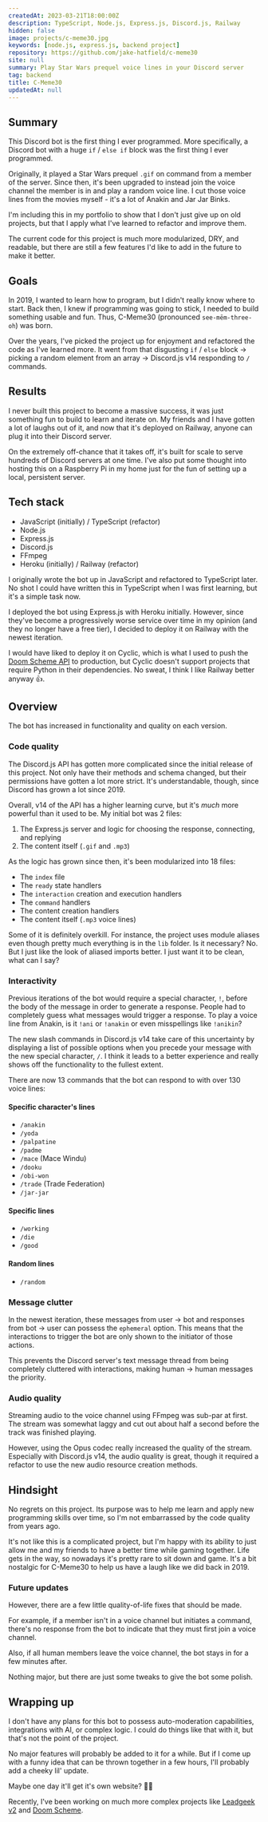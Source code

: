 ```yaml
---
createdAt: 2023-03-21T18:00:00Z
description: TypeScript, Node.js, Express.js, Discord.js, Railway
hidden: false
image: projects/c-meme30.jpg
keywords: [node.js, express.js, backend project]
repository: https://github.com/jake-hatfield/c-meme30
site: null
summary: Play Star Wars prequel voice lines in your Discord server
tag: backend
title: C-Meme30
updatedAt: null
---
```


## Summary

This Discord bot is the first thing I ever programmed. More specifically, a Discord bot with a huge `if` / `else if` block was the first thing I ever programmed.

Originally, it played a Star Wars prequel `.gif` on command from a member of the server. Since then, it's been upgraded to instead join the voice channel the member is in and play a random voice line. I cut those voice lines from the movies myself - it's a lot of Anakin and Jar Jar Binks.

I'm including this in my portfolio to show that I don't just give up on old projects, but that I apply what I've learned to refactor and improve them.

The current code for this project is much more modularized, DRY, and readable, but there are still a few features I'd like to add in the future to make it better.

## Goals

In 2019, I wanted to learn how to program, but I didn't really know where to start. Back then, I knew if programming was going to stick, I needed to build something usable and fun. Thus, C-Meme30 (pronounced `see-mēm-three-oh`) was born.

Over the years, I've picked the project up for enjoyment and refactored the code as I've learned more. It went from that disgusting `if` / `else` block → picking a random element from an array → Discord.js v14 responding to `/` commands.

## Results

I never built this project to become a massive success, it was just something fun to build to learn and iterate on. My friends and I have gotten a lot of laughs out of it, and now that it's deployed on Railway, anyone can plug it into their Discord server.

On the extremely off-chance that it takes off, it's built for scale to serve hundreds of Discord servers at one time. I've also put some thought into hosting this on a Raspberry Pi in my home just for the fun of setting up a local, persistent server.

## Tech stack

- JavaScript (initially) / TypeScript (refactor)
- Node.js
- Express.js
- Discord.js
- FFmpeg
- Heroku (initially) / Railway (refactor)

I originally wrote the bot up in JavaScript and refactored to TypeScript later. No shot I could have written this in TypeScript when I was first learning, but it's a simple task now.

I deployed the bot using Express.js with Heroku initially. However, since they've become a progressively worse service over time in my opinion (and they no longer have a free tier), I decided to deploy it on Railway with the newest iteration.

I would have liked to deploy it on Cyclic, which is what I used to push the [Doom Scheme API](./doom-scheme) to production, but Cyclic doesn't support projects that require Python in their dependencies. No sweat, I think I like Railway better anyway 👍.

## Overview

The bot has increased in functionality and quality on each version.

### Code quality

The Discord.js API has gotten more complicated since the initial release of this project. Not only have their methods and schema changed, but their permissions have gotten a lot more strict. It's understandable, though, since Discord has grown a lot since 2019.

Overall, v14 of the API has a higher learning curve, but it's _much_ more powerful than it used to be. My initial bot was 2 files:

1. The Express.js server and logic for choosing the response, connecting, and replying
2. The content itself (`.gif` and `.mp3`)

As the logic has grown since then, it's been modularized into 18 files:

- The `index` file
- The `ready` state handlers
- The `interaction` creation and execution handlers
- The `command` handlers
- The content creation handlers
- The content itself (`.mp3` voice lines)

Some of it is definitely overkill. For instance, the project uses module aliases even though pretty much everything is in the `lib` folder. Is it necessary? No. But I just like the look of aliased imports better. I just want it to be clean, what can I say?

### Interactivity

Previous iterations of the bot would require a special character, `!`, before the body of the message in order to generate a response. People had to completely guess what messages would trigger a response. To play a voice line from Anakin, is it `!ani` or `!anakin` or even misspellings like `!anikin`?

The new slash commands in Discord.js v14 take care of this uncertainty by displaying a list of possible options when you precede your message with the new special character, `/`. I think it leads to a better experience and really shows off the functionality to the fullest extent.

There are now 13 commands that the bot can respond to with over 130 voice lines:

#### Specific character's lines

- `/anakin`
- `/yoda`
- `/palpatine`
- `/padme`
- `/mace` (Mace Windu)
- `/dooku`
- `/obi-won`
- `/trade` (Trade Federation)
- `/jar-jar`

#### Specific lines

- `/working`
- `/die`
- `/good`

#### Random lines

- `/random`

### Message clutter

In the newest iteration, these messages from user → bot and responses from bot → user can possess the `ephemeral` option. This means that the interactions to trigger the bot are only shown to the initiator of those actions.

This prevents the Discord server's text message thread from being completely cluttered with interactions, making human → human messages the priority.

### Audio quality

Streaming audio to the voice channel using FFmpeg was sub-par at first. The stream was somewhat laggy and cut out about half a second before the track was finished playing.

However, using the Opus codec really increased the quality of the stream. Especially with Discord.js v14, the audio quality is great, though it required a refactor to use the new audio resource creation methods.

## Hindsight

No regrets on this project. Its purpose was to help me learn and apply new programming skills over time, so I'm not embarrassed by the code quality from years ago.

It's not like this is a complicated project, but I'm happy with its ability to just allow me and my friends to have a better time while gaming together. Life gets in the way, so nowadays it's pretty rare to sit down and game. It's a bit nostalgic for C-Meme30 to help us have a laugh like we did back in 2019.

### Future updates

However, there are a few little quality-of-life fixes that should be made.

For example, if a member isn't in a voice channel but initiates a command, there's no response from the bot to indicate that they must first join a voice channel.

Also, if all human members leave the voice channel, the bot stays in for a few minutes after.

Nothing major, but there are just some tweaks to give the bot some polish.

## Wrapping up

I don't have any plans for this bot to possess auto-moderation capabilities, integrations with AI, or complex logic. I could do things like that with it, but that's not the point of the project.

No major features will probably be added to it for a while. But if I come up with a funny idea that can be thrown together in a few hours, I'll probably add a cheeky lil' update.

Maybe one day it'll get it's own website? 🤷‍♂️

Recently, I've been working on much more complex projects like [Leadgeek v2](./leadgeek-v2) and [Doom Scheme](./doom-scheme).
